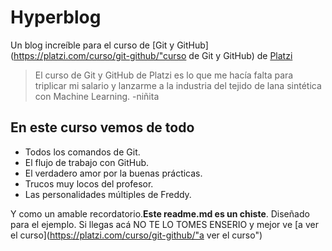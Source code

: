  # Hyperblog
 Un blog increíble para el curso de [Git y GitHub](https://platzi.com/curso/git-github/"curso de Git y GitHub) de [Platzi](https://platzi.com/"Platzi")
 >El curso de Git y GitHub de Platzi es lo que me hacía falta para triplicar mi salario y lanzarme a la industria del tejido de lana sintética con Machine Learning.
 >  -niñita

## En este curso vemos de todo
 - Todos los comandos de Git.
 - El flujo de trabajo con GitHub.
 - El verdadero amor por la buenas prácticas.
 - Trucos muy locos del profesor.
 - Las personalidades múltiples de Freddy.

 Y como un amable recordatorio.**Este readme.md es un chiste**. Diseñado para el ejemplo. Si llegas acá NO TE LO TOMES ENSERIO y mejor ve [a ver el curso](https://platzi.com/curso/git-github/"a ver el curso")

